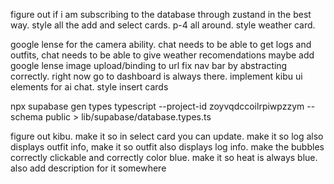 figure out if i am subscribing to the database through zustand in the best way.
style all the add and select cards. p-4 all around. style weather card. 

google lense for the camera ability.
chat needs to be able to get logs and outfits,
chat needs to be able to give weather recomendations
maybe add google lense image upload/binding to url
fix nav bar by abstracting correctly. right now go to dashboard is always there.
implement kibu ui elements for ai chat.
style insert cards

npx supabase gen types typescript --project-id zoyvqdccoilrpiwpzzym --schema public > lib/supabase/database.types.ts

figure out kibu. 
make it so in select card you can update. make it so log also displays outfit info, make it so outfit also displays log info.
make the bubbles correctly clickable and correctly color blue. 
make it so heat is always blue. also add description for it somewhere
